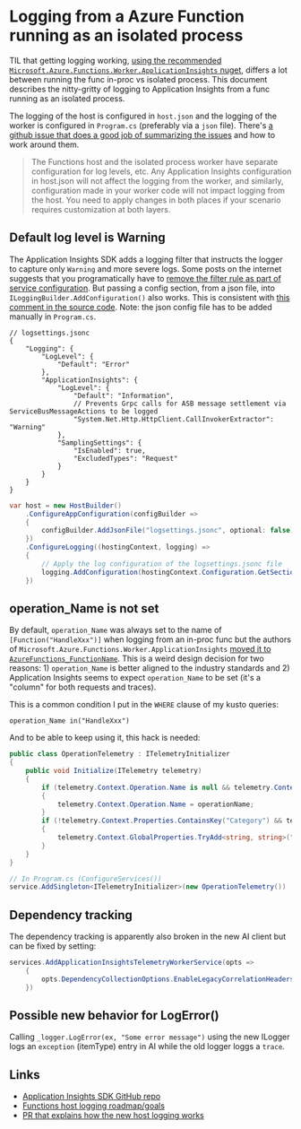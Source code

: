 # Logging from a Azure Function running as an isolated process

TIL that getting logging working, [using the recommended `Microsoft.Azure.Functions.Worker.ApplicationInsights` nuget](https://learn.microsoft.com/en-us/azure/azure-functions/dotnet-isolated-process-guide?tabs=windows#logging), differs a lot between running the func in-proc vs isolated process. This document describes the nitty-gritty of logging to Application Insights from a func running as an isolated process.

The logging of the host is configured in `host.json` and the logging of the worker is configured in `Program.cs` (preferably via a `json` file). There's [a github issue that does a good job of summarizing the issues](https://github.com/Azure/azure-functions-dotnet-worker/issues/1182) and how to work around them.

> The Functions host and the isolated process worker have separate configuration for log levels, etc. Any Application Insights configuration in host.json will not affect the logging from the worker, and similarly, configuration made in your worker code will not impact logging from the host. You need to apply changes in both places if your scenario requires customization at both layers.

## Default log level is Warning

The Application Insights SDK adds a logging filter that instructs the logger to capture only `Warning` and more severe logs. Some posts on the internet suggests that you programatically have to [remove the filter rule as part of service configuration](https://learn.microsoft.com/en-us/azure/azure-functions/dotnet-isolated-process-guide?tabs=windows#managing-log-levels). But passing a config section, from a json file, into `ILoggingBuilder.AddConfiguration()` also works. This is consistent with [this comment in the source code](https://github.com/microsoft/ApplicationInsights-dotnet/blob/23181177558f2b2879dc6bf411fdf0b7d3edc479/NETCORE/src/Shared/Extensions/ApplicationInsightsExtensions.cs#L405-L428). Note: the json config file has to be added manually in `Program.cs`.

```jsonc
// logsettings.jsonc
{
    "Logging": {
        "LogLevel": {
            "Default": "Error"
        },
        "ApplicationInsights": {
            "LogLevel": {
                "Default": "Information",
                // Prevents Grpc calls for ASB message settlement via ServiceBusMessageActions to be logged
                "System.Net.Http.HttpClient.CallInvokerExtractor": "Warning"
            },
            "SamplingSettings": {
                "IsEnabled": true,
                "ExcludedTypes": "Request"
            }
        }
    }
}
```

```csharp
var host = new HostBuilder()
    .ConfigureAppConfiguration(configBuilder =>
    {
        configBuilder.AddJsonFile("logsettings.jsonc", optional: false);
    })
    .ConfigureLogging((hostingContext, logging) =>
    {
        // Apply the log configuration of the logsettings.jsonc file
        logging.AddConfiguration(hostingContext.Configuration.GetSection("Logging"));
    })
```

## operation_Name is not set

By default, `operation_Name` was always set to the name of `[Function("HandleXxx")]` when logging from an in-proc func but the authors of `Microsoft.Azure.Functions.Worker.ApplicationInsights` [moved it to `AzureFunctions_FunctionName`](https://github.com/Azure/azure-functions-dotnet-worker/issues/1540). This is a weird design decision for two reasons: 1) `operation_Name` is better aligned to the industry standards and 2) Application Insights seems to expect `operation_Name` to be set (it's a "column" for both requests and traces).

This is a common condition I put in the `WHERE` clause of my kusto queries:

```kusto
operation_Name in("HandleXxx")
```

And to be able to keep using it, this hack is needed:

```csharp
public class OperationTelemetry : ITelemetryInitializer
{
    public void Initialize(ITelemetry telemetry)
    {
        if (telemetry.Context.Operation.Name is null && telemetry.Context.Properties.TryGetValue("AzureFunctions_FunctionName", out var operationName))
        {
            telemetry.Context.Operation.Name = operationName;
        }
        if (!telemetry.Context.Properties.ContainsKey("Category") && telemetry.Context.Properties.TryGetValue("CategoryName", out var category))
        {
            telemetry.Context.GlobalProperties.TryAdd<string, string>("Category", category);
        }
    }
}

// In Program.cs (ConfigureServices())
service.AddSingleton<ITelemetryInitializer>(new OperationTelemetry())
```

## Dependency tracking

The dependency tracking is apparently also broken in the new AI client but can be fixed by setting:

```csharp
services.AddApplicationInsightsTelemetryWorkerService(opts =>
    {
        opts.DependencyCollectionOptions.EnableLegacyCorrelationHeadersInjection = true;
    })
```

## Possible new behavior for LogError()

Calling `_logger.LogError(ex, "Some error message")` using the new ILogger logs an `exception` (itemType) entry in AI while the old logger loggs a `trace`.

## Links

- [Application Insights SDK GitHub repo](https://github.com/microsoft/ApplicationInsights-dotnet)
- [Functions host logging roadmap/goals](https://github.com/Azure/azure-functions-host/issues/9273)
- [PR that explains how the new host logging works](https://github.com/Azure/azure-functions-dotnet-worker/pull/944#issue-1282987627)
